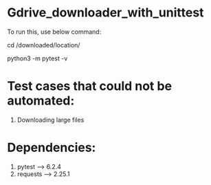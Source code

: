 # Gdrive_downloader_with_unittest


To run this, use below command: 

cd /downloaded/location/

python3 -m pytest -v 



# Test cases that could not be automated: 
  1. Downloading large files 

# Dependencies:
  1. pytest --> 6.2.4
  2. requests --> 2.25.1
